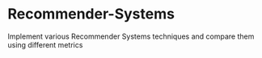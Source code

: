 # Recommender-Systems
Implement various Recommender Systems techniques and compare them using different metrics
